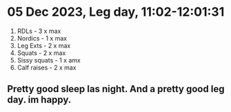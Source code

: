 # 05 Dec 2023, Leg day, 11:02-12:01:31
1. RDLs - 3 x max
2. Nordics - 1 x max
3. Leg Exts - 2 x max
4. Squats - 2 x max
5. Sissy squats - 1 x amx
6. Calf raises - 2 x max

## Pretty good sleep las night. And a pretty good leg day. im happy.
